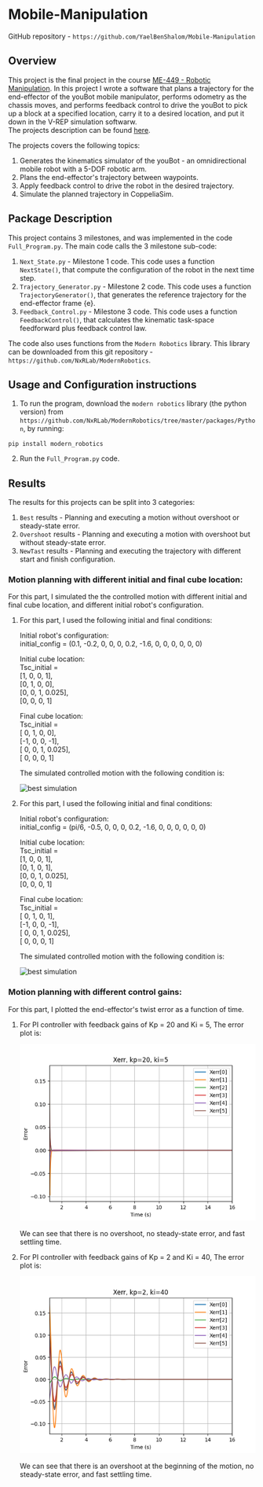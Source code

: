 # Mobile-Manipulation
GitHub repository - `https://github.com/YaelBenShalom/Mobile-Manipulation`


## Overview

This project is the final project in the course [ME-449 - Robotic Manipulation](http://hades.mech.northwestern.edu/index.php/ME_449_Robotic_Manipulation). In this project I wrote a software that plans a trajectory for the end-effector of the youBot mobile manipulator, performs odometry as the chassis moves, and performs feedback control to drive the youBot to pick up a block at a specified location, carry it to a desired location, and put it down in the V-REP simulation softwarw.<br>
The projects description can be found [here](http://hades.mech.northwestern.edu/index.php/Mobile_Manipulation_Capstone#Milestone_1:_youBot_Kinematics_Simulator_and_csv_Output).

The projects covers the following topics:<br>
1. Generates the kinematics simulator of the youBot - an omnidirectional mobile robot with a 5-DOF robotic arm.<br>
2. Plans the end-effector's trajectory between waypoints.<br>
3. Apply feedback control to drive the robot in the desired trajectory.<br>
4. Simulate the planned trajectory in CoppeliaSim.<br>


## Package Description

This project contains 3 milestones, and was implemented in the code `Full_Program.py`. The main code calls the 3 milestone sub-code:<br>
1. `Next_State.py` - Milestone 1 code. This code uses a function `NextState()`, that compute the configuration of the robot in the next time step.<br>
2. `Trajectory_Generator.py` - Milestone 2 code. This code uses a function `TrajectoryGenerator()`, that generates the reference trajectory for the end-effector frame {e}.<br>
3. `Feedback_Control.py` - Milestone 3 code. This code uses a function `FeedbackControl()`, that calculates the kinematic task-space feedforward plus feedback control law.<br>

The code also uses functions from the `Modern Robotics` library. This library can be downloaded from this git repository - `https://github.com/NxRLab/ModernRobotics`.



## Usage and Configuration instructions

1. To run the program, download the `modern robotics` library (the python version) from `https://github.com/NxRLab/ModernRobotics/tree/master/packages/Python`, by running:
```
pip install modern_robotics
``` 
2. Run the `Full_Program.py` code.


## Results

The results for this projects can be split into 3 categories:

1. `Best` results - Planning and executing a motion without overshoot or steady-state error.<br>
2. `Overshoot` results - Planning and executing a motion with overshoot but without steady-state error.<br>
3. `NewTast` results - Planning and executing the trajectory with different start and finish configuration.<br>


### Motion planning with different initial and final cube location:

For this part, I simulated the the controlled motion with different initial and final cube location, and different initial robot's configuration.

1. For this part, I used the following initial and final conditions:

    Initial robot's configuration:<br>
    initial_config = (0.1, -0.2, 0, 0, 0, 0.2, -1.6, 0, 0, 0, 0, 0, 0)

    Initial cube location:<br>
    Tsc_initial =<br>
            [1, 0, 0,     1],<br>
            [0, 1, 0,     0],<br>
            [0, 0, 1, 0.025],<br>
            [0, 0, 0,     1]

    Final cube location:<br>
    Tsc_initial =<br>
            [ 0, 1, 0,     0],<br>
            [-1, 0, 0,    -1],<br>
            [ 0, 0, 1, 0.025],<br>
            [ 0, 0, 0,     1]<br>

    The simulated controlled motion with the following condition is:

    ![best simulation](https://github.com/YaelBenShalom/Mobile-Manipulation/blob/main/results/best/best.gif)

2. For this part, I used the following initial and final conditions:

    Initial robot's configuration:<br>
    initial_config = (pi/6, -0.5, 0, 0, 0, 0.2, -1.6, 0, 0, 0, 0, 0, 0)

    Initial cube location:<br>
    Tsc_initial =<br>
            [1, 0, 0,     1],<br>
            [0, 1, 0,     1],<br>
            [0, 0, 1, 0.025],<br>
            [0, 0, 0,     1]

    Final cube location:<br>
    Tsc_initial =<br>
            [ 0, 1, 0,     1],<br>
            [-1, 0, 0,    -1],<br>
            [ 0, 0, 1, 0.025],<br>
            [ 0, 0, 0,     1]<br>

    The simulated controlled motion with the following condition is:

    ![best simulation](https://github.com/YaelBenShalom/Mobile-Manipulation/blob/main/results/newTask/newTask.gif)


### Motion planning with different control gains:

For this part, I plotted the end-effector's twist error as a function of time.

1. For PI controller with feedback gains of Kp = 20 and Ki = 5, The error plot is:

    ![Xerr ,kp=20, ki=5](https://github.com/YaelBenShalom/Mobile-Manipulation/blob/main/results/best/Xerr%2Ckp%3D20%2Cki%3D5.png)

    We can see that there is no overshoot, no steady-state error, and fast settling time.


2. For PI controller with feedback gains of Kp = 2 and Ki = 40, The error plot is:

    ![Xerr, kp=2, ki=40.png](https://github.com/YaelBenShalom/Mobile-Manipulation/blob/main/results/overshoot/Xerr%2Ckp%3D2%2Cki%3D40.png)

    We can see that there is an overshoot at the beginning of the motion, no steady-state error, and fast settling time.